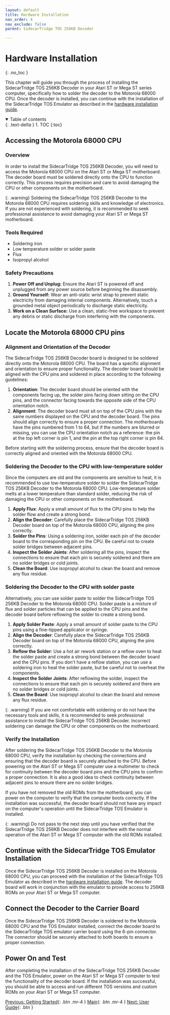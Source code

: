 ```yaml
---
layout: default
title: Hardware Installation
nav_order: 4
nav_exclude: false
parent: SidecarTridge TOS 256KB Decoder

---
```


# Hardware Installation
{: .no_toc }

This chapter will guide you through the process of installing the SidecarTridge TOS 256KB Decoder in your Atari ST or Mega ST series computer, specifically how to solder the decoder to the Motorola 68000 CPU. Once the decoder is installed, you can continue with the installation of the SidecarTridge TOS Emulator as described in the [hardware installation guide](/sidecartridge-tos/hardware-installation/).

<details open markdown="block">
  <summary>
    Table of contents
  </summary>
  {: .text-delta }
1. TOC
{:toc}
</details>

## Accessing the Motorola 68000 CPU

### Overview

In order to install the SidecarTridge TOS 256KB Decoder, you will need to access the Motorola 68000 CPU on the Atari ST or Mega ST motherboard. The decoder board must be soldered directly onto the CPU to function correctly. This process requires precision and care to avoid damaging the CPU or other components on the motherboard.

{: .warning}
Soldering the SidecarTridge TOS 256KB Decoder to the Motorola 68000 CPU requires soldering skills and knowledge of electronics. If you are not experienced with soldering, it is recommended to seek professional assistance to avoid damaging your Atari ST or Mega ST motherboard.

### Tools Required
- Soldering iron
- Low temperature solder or solder paste
- Flux
- Isopropyl alcohol

### Safety Precautions
1. **Power Off and Unplug:** Ensure the Atari ST is powered off and unplugged from any power source before beginning the disassembly.
2. **Ground Yourself:** Wear an anti-static wrist strap to prevent static electricity from damaging internal components. Alternatively, touch a grounded metal object periodically to discharge static electricity.
3. **Work on a Clean Surface:** Use a clean, static-free workspace to prevent any debris or static discharge from interfering with the components.

## Locate the Motorola 68000 CPU pins

### Alignment and Orientation of the Decoder

The SidecarTridge TOS 256KB Decoder board is designed to be soldered directly onto the Motorola 68000 CPU. The board has a specific alignment and orientation to ensure proper functionality. The decoder board should be aligned with the CPU pins and soldered in place according to the following guidelines:

1. **Orientation**: The decoder board should be oriented with the components facing up, the solder pins facing down sitting on the CPU pins, and the connector facing towards the opposite side of the CPU orientation notch.
2. **Alignment**: The decoder board must sit on top of the CPU pins with the same numbers displayed on the CPU and the decoder board. The pins should align correctly to ensure a proper connection. The motherboards have the pins numbered from 1 to 64, but if the numbers are blurred or missing, you can use the CPU orientation notch as a reference: the pin at the top left corner is pin 1, and the pin at the top right corner is pin 64.

Before starting with the soldering process, ensure that the decoder board is correctly aligned and oriented with the Motorola 68000 CPU.

### Soldering the Decoder to the CPU with low-temperature solder

Since the computers are old and the components are sensitive to heat, it is recommended to use low-temperature solder to solder the SidecarTridge TOS 256KB Decoder to the Motorola 68000 CPU. Low-temperature solder melts at a lower temperature than standard solder, reducing the risk of damaging the CPU or other components on the motherboard.

1. **Apply Flux**: Apply a small amount of flux to the CPU pins to help the solder flow and create a strong bond.
2. **Align the Decoder**: Carefully place the SidecarTridge TOS 256KB Decoder board on top of the Motorola 68000 CPU, aligning the pins correctly.
3. **Solder the Pins**: Using a soldering iron, solder each pin of the decoder board to the corresponding pin on the CPU. Be careful not to create solder bridges between adjacent pins.
4. **Inspect the Solder Joints**: After soldering all the pins, inspect the connections to ensure that each pin is securely soldered and there are no solder bridges or cold joints.
5. **Clean the Board**: Use isopropyl alcohol to clean the board and remove any flux residue.

### Soldering the Decoder to the CPU with solder paste

Alternatively, you can use solder paste to solder the SidecarTridge TOS 256KB Decoder to the Motorola 68000 CPU. Solder paste is a mixture of flux and solder particles that can be applied to the CPU pins and the decoder board before reflowing the solder to create a strong bond.

1. **Apply Solder Paste**: Apply a small amount of solder paste to the CPU pins using a fine-tipped applicator or syringe.
2. **Align the Decoder**: Carefully place the SidecarTridge TOS 256KB Decoder board on top of the Motorola 68000 CPU, aligning the pins correctly.
3. **Reflow the Solder**: Use a hot air rework station or a reflow oven to heat the solder paste and create a strong bond between the decoder board and the CPU pins. If you don't have a reflow station, you can use a soldering iron to heat the solder paste, but be careful not to overheat the components.
4. **Inspect the Solder Joints**: After reflowing the solder, inspect the connections to ensure that each pin is securely soldered and there are no solder bridges or cold joints.
5. **Clean the Board**: Use isopropyl alcohol to clean the board and remove any flux residue.

{: .warning}
If you are not comfortable with soldering or do not have the necessary tools and skills, it is recommended to seek professional assistance to install the SidecarTridge TOS 256KB Decoder. Incorrect soldering can damage the CPU or other components on the motherboard.

### Verify the Installation

After soldering the SidecarTridge TOS 256KB Decoder to the Motorola 68000 CPU, verify the installation by checking the connections and ensuring that the decoder board is securely attached to the CPU. Before powering on the Atari ST or Mega ST computer use a multimeter to check for continuity between the decoder board pins and the CPU pins to confirm a proper connection. It is also a good idea to check continuity between adjacent pins to ensure there are no solder bridges.

If you have not removed the old ROMs from the motherboard, you can power on the computer to verify that the computer boots correctly. If the installation was successful, the decoder board should not have any impact on the computer's operation until the SidecarTridge TOS Emulator is installed.

{: .warning}
Do not pass to the next step until you have verified that the SidecarTridge TOS 256KB Decoder does not interfere with the normal operation of the Atari ST or Mega ST computer with the old ROMs installed.


## Continue with the SidecarTridge TOS Emulator Installation

Once the SidecarTridge TOS 256KB Decoder is installed on the Motorola 68000 CPU, you can proceed with the installation of the SidecarTridge TOS Emulator as described in the [hardware installation guide](/sidecartridge-tos/hardware-installation/). The decoder board will work in conjunction with the emulator to provide access to 256KB ROMs on your Atari ST or Mega ST computer.

## Connect the Decoder to the Carrier Board

Once the SidecarTridge TOS 256KB Decoder is soldered to the Motorola 68000 CPU and the TOS Emulator installed, connect the decoder board to the SidecarTridge TOS emulator carrier board using the 6-pin connector. The connector should be securely attached to both boards to ensure a proper connection.

## Power On and Test

After completing the installation of the SidecarTridge TOS 256KB Decoder and the TOS Emulator, power on the Atari ST or Mega ST computer to test the functionality of the decoder board. If the installation was successful, you should be able to access and run different TOS versions and custom ROMs on your Atari ST or Mega ST computer.

[Previous: Getting Started](/sidecartridge-tos/getting-startedV2/){: .btn .mr-4 }
[Main](/sidecartridge-tos/){: .btn .mr-4 }
[Next: User Guide](/sidecartridge-tos/user-guideV2/){: .btn }

